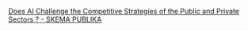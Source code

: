 [Does AI Challenge the Competitive Strategies of the Public and Private Sectors ? - SKEMA PUBLIKA ](https://qi.tc/qi/110224)